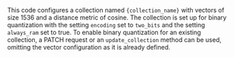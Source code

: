 This code configures a collection named `{collection_name}` with vectors of size 1536 and a distance metric of cosine. The collection is set up for binary quantization with the setting `encoding` set to `two_bits` and the setting `always_ram` set to true. To enable binary quantization for an existing collection, a PATCH request or an `update_collection` method can be used, omitting the vector configuration as it is already defined.
